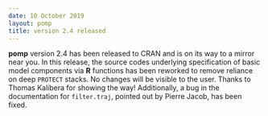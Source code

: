 ```yaml
---
date: 10 October 2019
layout: pomp
title: version 2.4 released
---
```


**pomp** version 2.4 has been released to CRAN and is on its way to a mirror near you.
In this release, the source codes underlying specification of basic model components via **R** functions has been reworked to remove reliance on deep `PROTECT` stacks.
No changes will be visible to the user.
Thanks to Thomas Kalibera for showing the way!
Additionally, a bug in the documentation for `filter.traj`, pointed out by Pierre Jacob, has been fixed.
